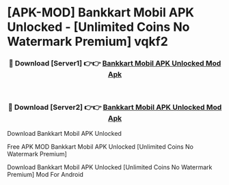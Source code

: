 # [APK-MOD] Bankkart Mobil APK Unlocked - [Unlimited Coins No Watermark Premium] vqkf2



<div align="center">
<h3>🔴 Download [Server1] 👉👉 <a href="https://momento.my/?title=Bankkart_Mobil_APK_Unlocked">Bankkart Mobil APK Unlocked Mod Apk</a></h3><br>

<h3>🔴 Download [Server2] 👉👉 <a href="https://momento.my/?title=Bankkart_Mobil_APK_Unlocked">Bankkart Mobil APK Unlocked Mod Apk</a></h3>
</div>



Download Bankkart Mobil APK Unlocked 

Free APK MOD Bankkart Mobil APK Unlocked [Unlimited Coins No Watermark Premium]

Download Bankkart Mobil APK Unlocked [Unlimited Coins No Watermark Premium] Mod For Android
